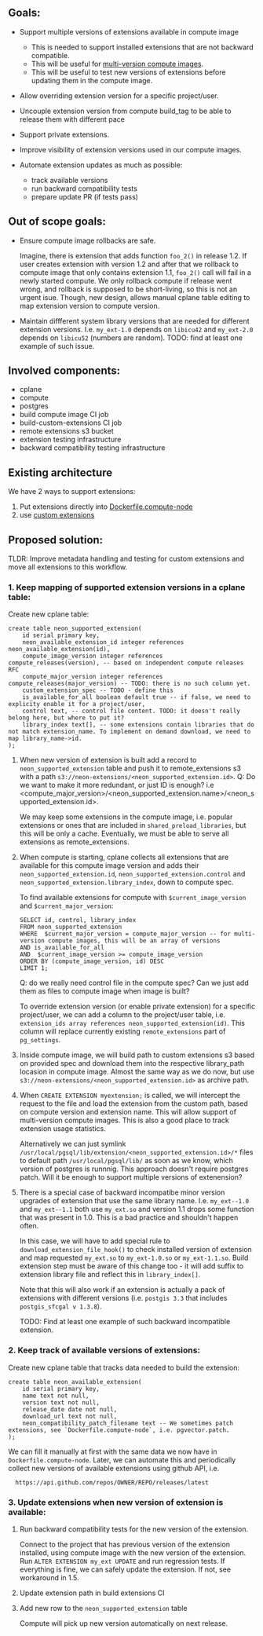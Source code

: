 ## Goals:

- Support multiple versions of extensions available in compute image
    - This is needed to support installed extensions that are not backward compatible.
    - This will be useful for [multi-version compute images](https://github.com/neondatabase/neon/issues/6685).
    - This will be useful to test new versions of extensions before updating them in the compute image.

- Allow overriding extension version for a specific project/user.

- Uncouple extension version from compute build_tag to be able to release them with different pace

- Support private extensions.

- Improve visibility of extension versions used in our compute images.

- Automate extension updates as much as possible: 
    - track available versions
    - run backward compatibility tests
    - prepare update PR (if tests pass)

## Out of scope goals:

- Ensure compute image rollbacks are safe.

    Imagine, there is extension that adds function `foo_2()` in release 1.2. If user creates extension with version 1.2 and after that we rollback to compute image that only contains extension 1.1, `foo_2()` call will fail in a newly started compute. We only rollback compute if release went wrong, and rollback is supposed to be short-living, so this is not an urgent isue.
    Though, new design, allows manual cplane table editing to map extension version to compute version.

- Maintain diffferent system library versions that are needed for different extension versions. I.e. `my_ext-1.0` depends on `libicu42` and `my_ext-2.0` depends on `libicu52` (numbers are random).
    TODO: find at least one example of such issue.

## Involved components:

- cplane
- compute
- postgres
- build compute image CI job
- build-custom-extensions CI job
- remote extensions s3 bucket
- extension testing infrastructure
- backward compatibility testing infrastructure


## Existing architecture

We have 2 ways to support extensions:
1. Put extensions directly into [Dockerfile.compute-node](https://github.com/neondatabase/neon/blob/main/Dockerfile.compute-node)
2. use  [custom extensions](https://github.com/neondatabase/build-custom-extensions/blob/main/README.md)

## Proposed solution:

TLDR: Improve metadata handling and testing for custom extensions and move all extensions to this workflow.

### 1. Keep mapping of supported extension versions in a cplane table:

Create new cplane table:

```
create table neon_supported_extension(
    id serial primary key,
    neon_available_extension_id integer references neon_available_extension(id),
    compute_image_version integer references compute_releases(version), -- based on independent compute releases RFC
    compute_major_version integer references compute_releases(major_version) -- TODO: there is no such column yet.
    custom_extension_spec -- TODO - define this
    is_available_for_all boolean default true -- if false, we need to explicity enable it for a project/user,
    control text, -- control file content. TODO: it doesn't really belong here, but where to put it?
    library_index text[], -- some extensions contain libraries that do not match extension_name. To implement on demand download, we need to map library_name->id.
); 
```

1. When new version of extension is built add a record to `neon_supported_extension` table and push it to remote_extensions s3 with a path `s3://neon-extensions/<neon_supported_extension.id>`. Q: Do we want to make it more redundant, or just ID is enough? i.e <compute_major_version>/<neon_supported_extension.name>/<neon_supported_extension.id>.

    We may keep some extensions in the compute image, i.e. popular extensions or ones that are included in `shared_preload_libraries`, but this will be only a cache. Eventually, we must be able to serve all extensions as remote_extensions.


2. When compute is starting, cplane collects all extensions that are available for this compute image version and adds their `neon_supported_extension.id`, `neon_supported_extension.control` and `neon_supported_extension.library_index`, down to compute spec. 

    To find available extensions for compute with `$current_image_version` and `$current_major_version`:

    ```
    SELECT id, control, library_index
    FROM neon_supported_extension
    WHERE  $current_major_version = compute_major_version -- for multi-version compute images, this will be an array of versions
    AND is_available_for_all
    AND  $current_image_version >= compute_image_version
    ORDER BY (compute_image_version, id) DESC
    LIMIT 1;
    ```

    Q: do we really need control file in the compute spec? Can we just add them as files to compute image when image is built?

    To override extension version (or enable private extension) for a specific project/user, we can add a column to the project/user table, i.e. `extension_ids array references neon_supported_extension(id)`. This column will replace currently existing `remote_extensions` part of `pg_settings`.

3. Inside compute image, we will build path to custom extensions s3 based on provided spec and download them into the respective library_path locasion in compute image.
    Almost the same way as we do now, but use `s3://neon-extensions/<neon_supported_extension.id>` as archive path.

4. When `CREATE EXTENSION myextension;` is called, we will intercept the request to the file and load the extension from the custom path, based on compute version and extension name. This will allow support of multi-version compute images. This is also a good place to track extension usage statistics.

    Alternatively we can just symlink `/usr/local/pgsql/lib/extension/<neon_supported_extension.id>/*` files to default path `/usr/local/pgsql/lib/` as soon as we know, which version of postgres is runnnig. This approach doesn't require postgres patch. Will it be enough to support multiple versions of extenension?

5. There is a special case of backward incompatibe minor version upgrades of extension that use the same library name. I.e. `my_ext--1.0` and `my_ext--1.1` both use `my_ext.so` and version 1.1 drops some function that was present in 1.0. This is a bad practice and shouldn't happen often.

    In this case, we will have to add special rule to `download_extension_file_hook()` to check installed version of extension and map requested `my_ext.so` to `my_ext-1.0.so` or `my_ext-1.1.so`. Build extension step must be aware of this change too - it will add suffix to extension library file and reflect this in `library_index[]`.

    Note that this will also work if an extension is actually a pack of extensions with different versions (i.e. `postgis 3.3` that includes `postgis_sfcgal v 1.3.8`).

    TODO: Find at least one example of such backward incompatible extension.

### 2. Keep track of available versions of extensions:

Create new cplane table that tracks data needed to build the extension:

```
create table neon_available_extension(
    id serial primary key,
    name text not null,
    version text not null,
    release_date date not null,
    download_url text not null,
    neon_compatibility_patch_filename text -- We sometimes patch extensions, see `Dockerfile.compute-node`, i.e. pgvector.patch.
);
```

We can fill it manually at first with the same data we now have in `Dockerfile.compute-node`.
Later, we can automate this and periodically collect new versions of available extensions using github API, i.e.
```
  https://api.github.com/repos/OWNER/REPO/releases/latest
```

### 3. Update extensions when new version of extension is available:

1. Run backward compatibility tests for the new version of the extension.

    Connect to the project that has previous version of the extension installed, using compute image with the new version of the extension.
    Run `ALTER EXTENSION my_ext UPDATE` and run regression tests. If everything is fine, we can safely update the extension. If not, see workaround in 1.5.

2. Update extension path in build extensions CI

3. Add new row to the `neon_supported_extension` table

    Compute will pick up new version automatically on next release.
